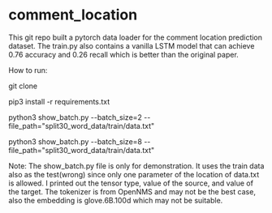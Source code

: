 # comment_location

This git repo built a pytorch data loader for the comment location prediction dataset. The train.py also contains a vanilla LSTM model that can achieve 0.76 accuracy and 0.26 recall which is better than the original paper.

How to run:

git clone 

pip3 install -r requirements.txt

python3 show_batch.py --batch_size=2 --file_path="split30_word_data/train/data.txt"

python3 show_batch.py --batch_size=8 --file_path="split30_word_data/train/data.txt"

Note:
The show_batch.py file is only for demonstration. It uses the train data also as the test(wrong) since only one parameter of the location of data.txt is allowed. I printed out the tensor type, value of the source, and value of the target. The tokenizer is from OpenNMS and may not be the best case, also the embedding is glove.6B.100d which may not be suitable.
